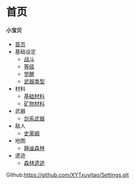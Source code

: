 # 首页

#### 小宝贝

* [首页](README.md)
* 基础设定
    * [战斗](基础设定\战斗.md)
    * [等级](基础设定\等级.md)
    * [觉醒](基础设定\觉醒.md)
    * [武器类型](基础设定\武器类型.md)
* 材料
    * [基础材料](材料\基础材料.md)
    * [矿物材料](材料\矿物材料.md)
* 武器
    * [剑系武器](武器\剑系武器.md)
* 敌人
    * [史莱姆](敌人\史莱姆.md)
* 地图 
    * [静谧森林](世界地图\静谧森林(T1).md)
* 遗迹 
    * [森林遗迹](遗迹\森林遗迹.md)

Github:https://github.com/XYTxuyitao/Settings.git